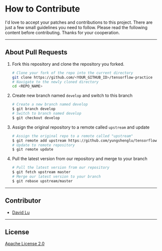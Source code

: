 # How to Contribute

I'd love to accept your patches and contributions to this project. There are just a few small guidelines you need to follow. Please read the following content before contributing. Thanks for your cooperation.

---
## About Pull Requests

1. Fork this repository and clone the repository you forked.
    ```bash
    # Clone your fork of the repo into the current directory
    git clone https://github.com/<YOUR_GITHUB_ID>/tensorflow-practice
    # Navigate to the newly cloned directory
    cd <REPO_NAME>
    ```
2. Create new branch named `develop` and switch to this branch
    ```bash
    # Create a new branch named develop
    $ git branch develop
    # Switch to branch named develop
    $ git checkout develop
    ```
3. Assign the original repository to a remote called `upstream` and update
    ```bash
    # Assign the original repo to a remote called "upstream"
    $ git remote add upstream https://github.com/yungshenglu/tensorflow-practice
    # Update to remote repository
    $ git remote update
    ```
4. Pull the latest version from our repository and merge to your branch
    ```bash
    # Pull the latest version from our repository
    $ git fetch upstream master
    # Merge our latest version to your branch
    $ git rebase upstream/master
    ```

---
## Contributor

* [David Lu](https://github.com/yungshenglu)

---
## License

[Apache License 2.0](LICENSE)